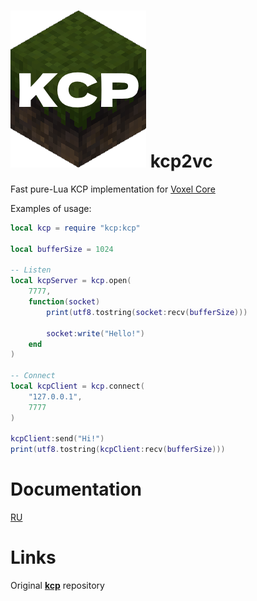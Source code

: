 # ![kcp2vc](icon256.png) kcp2vc

Fast pure-Lua KCP implementation for [Voxel Core](https://github.com/MihailRis/voxelcore)

Examples of usage:

```lua
local kcp = require "kcp:kcp"

local bufferSize = 1024

-- Listen
local kcpServer = kcp.open(
    7777,
    function(socket)
        print(utf8.tostring(socket:recv(bufferSize)))

        socket:write("Hello!")
    end
)

-- Connect
local kcpClient = kcp.connect(
    "127.0.0.1",
    7777
)

kcpClient:send("Hi!")
print(utf8.tostring(kcpClient:recv(bufferSize)))
```
# Documentation
[RU](docs/ru/dev.md)

# Links
Original [**kcp**](https://github.com/skywind3000/kcp) repository
